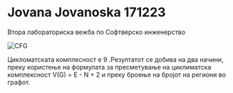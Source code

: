 # Jovana Jovanoska 171223

Втора лабораториска вежба по Софтверско инженерство

![CFG](https://user-images.githubusercontent.com/63552128/171959648-c56905c1-8a0a-4079-8d0e-001a426d310f.png)


Цикломатската комплесност е 9 .Резултатот се добива на два начини, преку користење на формулата за пресметување на циклиматска комплексност V(G) = E - N + 2 и преку броење на бројот на региони во графот.
